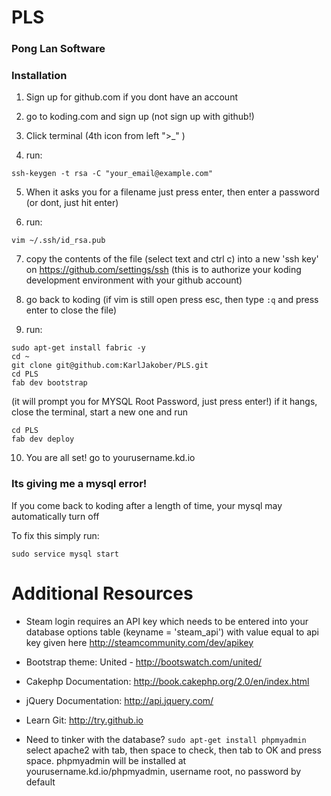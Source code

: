 PLS
===
### Pong Lan Software

### Installation

1. Sign up for github.com if you dont have an account

2. go to koding.com and sign up (not sign up with github!)

3. Click terminal (4th icon from left  ">_" )

4. run:
```
ssh-keygen -t rsa -C "your_email@example.com"
```
5. When it asks you for a filename just press enter, then enter a password (or dont, just hit enter)

6. run:
```
vim ~/.ssh/id_rsa.pub
```

7. copy the contents of the file (select text and ctrl c) into a new 'ssh key' on  https://github.com/settings/ssh (this is to authorize your koding development environment with your github account)

8. go back to koding (if vim is still open press esc, then type `:q` and press enter to close the file)

9. run:
```
sudo apt-get install fabric -y
cd ~
git clone git@github.com:KarlJakober/PLS.git
cd PLS
fab dev bootstrap
```

  (it will prompt you for MYSQL Root Password, just press enter!)
  if it hangs, close the terminal, start a new one and run
    
  ```
  cd PLS
  fab dev deploy
  ```
10. You are all set! go to yourusername.kd.io


### Its giving me a mysql error!

If you come back to koding after a length of time, your mysql may automatically turn off

To fix this simply run:
```
sudo service mysql start
```


Additional Resources
===

- Steam login requires an API key which needs to be entered into your database options table (keyname = 'steam_api') with value equal to api key given here http://steamcommunity.com/dev/apikey

- Bootstrap theme: United - http://bootswatch.com/united/

- Cakephp Documentation: http://book.cakephp.org/2.0/en/index.html

- jQuery Documentation: http://api.jquery.com/

- Learn Git: http://try.github.io

- Need to tinker with the database? `sudo apt-get install phpmyadmin` select apache2 with tab, then space to check, then tab to OK and press space. phpmyadmin will be installed at yourusername.kd.io/phpmyadmin, username root, no password by default

